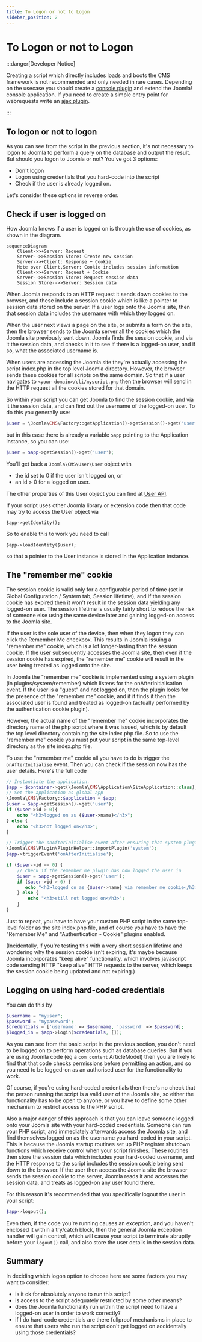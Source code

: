 ```yaml
---
title: To Logon or not to Logon
sidebar_position: 2
---
```


To Logon or not to Logon
========================

:::danger[Developer Notice]

Creating a script which directly includes loads and boots the CMS framework is not recommended and only needed in
rare cases. Depending on the usecase you should create a [console plugin](../plugins/basic-console-plugin-helloworld.md)
and extend the Joomla! console application. If you need to create a simple entry point for webrequests write an
[ajax plugin](../plugins/ajax-plugin.md).

:::

## To logon or not to logon

As you can see from the script in the previous section, it's not necessary to logon to Joomla to perform a query on the database and output the result. But should you logon to Joomla or not? You've got 3 options:
 
- Don't logon
- Logon using credentials that you hard-code into the script
- Check if the user is already logged on.

Let's consider these options in reverse order.

## Check if user is logged on
How Joomla knows if a user is logged on is through the use of cookies, as shown in the diagram.

```mermaid
sequenceDiagram
    Client->>+Server: Request
    Server-->>Session Store: Create new session
    Server->>+Client: Response + Cookie
    Note over Client,Server: Cookie includes session information
    Client->>+Server: Request + Cookie
    Server-->>Session Store: Request session data
    Session Store-->>Server: Session data
```

When Joomla responds to an HTTP request it sends down cookies to the browser, and these include a session cookie which is like a pointer to session data stored on the server. If a user logs onto the Joomla site, then that session data includes the username with which they logged on. 

When the user next views a page on the site, or submits a form on the site, then the browser sends to the Joomla server all the cookies which the Joomla site previously sent down. Joomla finds the session cookie, and via it the session data, and checks in it to see if there is a logged-on user, and if so, what the associated username is.

When users are accessing the Joomla site they're actually accessing the script index.php in the top level Joomla directory. However, the browser sends these cookies for all scripts on the same domain. So that if a user navigates to `<your domain>/cli/myscript.php` then the browser will send in the HTTP request all the cookies stored for that domain.

So within your script you can get Joomla to find the session cookie, and via it the session data, and can find out the username of the logged-on user. To do this you generally use:

```php
$user = \Joomla\CMS\Factory::getApplication()->getSession()->get('user');
```

but in this case there is already a variable `$app` pointing to the Application instance, so you can use:

```php
$user = $app->getSession()->get('user');
```

You'll get back a `Joomla\CMS\User\User` object with 
- the id set to 0 if the user isn't logged on, or 
- an id > 0 for a logged on user. 

The other properties of this User object you can find at [User API](cms-api://classes/Joomla-CMS-User-User.html).

If your script uses other Joomla library or extension code then that code may try to access the User object via 

```
$app->getIdentity();
```

So to enable this to work you need to call

```
$app->loadIdentity($user);
```

so that a pointer to the User instance is stored in the Application instance. 

## The "remember me" cookie

The session cookie is valid only for a configurable period of time (set in Global Configuration / System tab, Session lifetime), and if the session cookie has expired then it won't result in the session data yielding any logged-on user. The session lifetime is usually fairly short to reduce the risk of someone else using the same device later and gaining logged-on access to the Joomla site. 

If the user is the sole user of the device, then when they logon they can click the Remember Me checkbox. This results in Joomla issuing a "remember me" cookie, which is a lot longer-lasting than the session cookie. If the user subsequently accesses the Joomla site, then even if the session cookie has expired, the "remember me" cookie will result in the user being treated as logged onto the site.

In Joomla the "remember me" cookie is implemented using a system plugin (in plugins/system/remember) which listens for the onAfterInitialisation event. If the user is a "guest" and not logged on, then the plugin looks for the presence of the "remember me" cookie, and if it finds it then the associated user is found and treated as logged-on (actually performed by the authentication cookie plugin). 

However, the actual name of the "remember me" cookie incorporates the directory name of the php script where it was issued, which is by default the top level directory containing the site index.php file. So to use the "remember me" cookie you must put your script in the same top-level directory as the site index.php file. 

To use the "remember me" cookie all you have to do is trigger the `onAfterInitialise` event. Then you can check if the session now has the user details. Here's the full code

```php
// Instantiate the application.
$app = $container->get(\Joomla\CMS\Application\SiteApplication::class);
// Set the application as global app
\Joomla\CMS\Factory::$application = $app;
$user = $app->getSession()->get('user'); 
if ($user->id > 0){
    echo "<h3>logged on as {$user->name}</h3>";
} else {
    echo "<h3>not logged on</h3>";
}

// Trigger the onAfterInitialise event after ensuring that system plugins are loaded
\Joomla\CMS\Plugin\PluginHelper::importPlugin('system');
$app->triggerEvent('onAfterInitialise');

if ($user->id == 0) {
    // check if the remember me plugin has now logged the user in 
    $user = $app->getSession()->get('user'); 
    if ($user->id > 0) {
       echo "<h3>logged on as {$user->name} via remember me cookie</h3>";
    } else {
        echo "<h3>still not logged on</h3>";
    }
}
```

Just to repeat, you have to have your custom PHP script in the same top-level folder as the site index.php file, and of course you have to have the "Remember Me" and "Authentication - Cookie" plugins enabled.

(Incidentally, if you're testing this with a very short session lifetime and wondering why the session cookie isn't expiring, it's maybe because Joomla incorporates "keep alive" functionality, which involves javascript code sending HTTP "keep alive" HTTP requests to the server, which keeps the session cookie being updated and not expiring.) 

## Logging on using hard-coded credentials

You can do this by

```php
$username = "myuser";
$password = "mypassword";
$credentials = ['username' => $username, 'password' => $password];
$logged_in = $app->login($credentials, []);
```

As you can see from the basic script in the previous section, you don't need to be logged on to perform operations such as database queries. But if you are using Joomla code (eg a `com_content` ArticleModel) then you are likely to find that that code checks permissions before permitting an action, and so you need to be logged-on as an authorised user for the functionality to work. 

Of course, if you're using hard-coded credentials then there's no check that the person running the script is a valid user of the Joomla site, so either the functionality has to be open to anyone, or you have to define some other mechanism to restrict access to the PHP script.

Also a major danger of this approach is that you can leave someone logged onto your Joomla site with your hard-coded credentials. Someone can run your PHP script, and immediately afterwards access the Joomla site, and find themselves logged on as the username you hard-coded in your script. This is because the Joomla startup routines set up PHP register shutdown functions which receive control when your script finishes. These routines then store the session data which includes your hard-coded username, and the HTTP response to the script includes the session cookie being sent down to the browser. If the user then access the Joomla site the browser sends the session cookie to the server, Joomla reads it and accesses the session data, and treats as logged-on any user found there.

For this reason it's recommended that you specifically logout the user in your script:

```php
$app->logout();
```

Even then, if the code you're running causes an exception, and you haven't enclosed it within a try/catch block, then the general Joomla exception handler will gain control, which will cause your script to terminate abruptly before your `logout()` call, and also store the user details in the session data. 

## Summary

In deciding which logon option to choose here are some factors you may want to consider:
 
- is it ok for absolutely anyone to run this script?
- is access to the script adequately restricted by some other means?
- does the Joomla functionality run within the script need to have a logged-on user in order to work correctly?
- if I do hard-code credentials are there fullproof mechanisms in place to ensure that users who run the script don't get logged on accidentally using those credentials?
